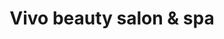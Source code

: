 ---
title: "Vivo beauty salon & spa"
url: /mississauga/vivo-beauty-salon-und-spa/
shop: Kosmetik
---